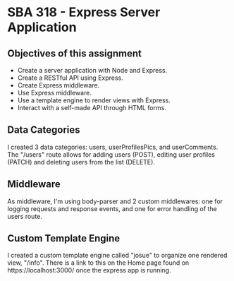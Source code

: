 # SBA 318 - Express Server Application

## Objectives of this assignment
- Create a server application with Node and Express.
- Create a RESTful API using Express.
- Create Express middleware.
- Use Express middleware.
- Use a template engine to render views with Express.
- Interact with a self-made API through HTML forms.

## Data Categories

I created 3 data categories: users, userProfilesPics, and userComments. The "/users" route allows for adding users (POST), editing user profiles (PATCH) and deleting users from the list (DELETE). 

## Middleware

As middleware, I'm using body-parser and 2 custom middlewares: one for logging requests and response events, and one for error handling of the users route.  

## Custom Template Engine

I created a custom template engine called "josue" to organize one rendered view, "/info". There is a link to this on the Home page found on https://localhost:3000/ once the express app is running. 

